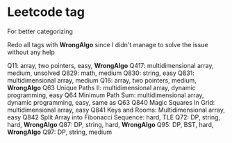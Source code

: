 # Leetcode tag
For better categorizing

Redo all tags with **WrongAlgo** since I didn't manage to solve the issue without any help

Q11: array, two pointers, easy, **WrongAlgo**
Q417: multidimensional array, medium, unsolved
Q829: math, medium
Q830: string, easy
Q831: multidimensional array, medium
Q16: array, two pointers, medium, **WrongAlgo**
Q63 Unique Paths II: multidimensional array, dynamic programming, easy
Q64 Minimum Path Sum: multidimensional array, dynamic programming, easy, same as Q63
Q840 Magic Squares In Grid: multidimensional array, easy
Q841 Keys and Rooms: Multidimensional array, easy
Q842 Split Array into Fibonacci Sequence: hard, TLE
Q72: DP, string, hard, **WrongAlgo**
Q87: DP, string, hard, **WrongAlgo**
Q95: DP, BST, hard, **WrongAlgo**
Q97: DP, string, medium